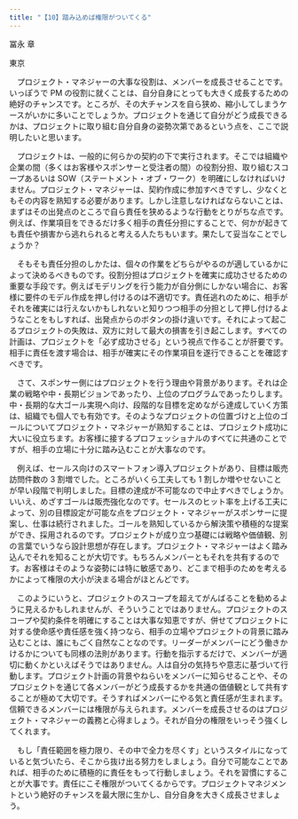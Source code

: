 ```yaml
---
title: "【10】踏み込めば権限がついてくる"
---
```



冨永 章



東京


　プロジェクト・マネジャーの大事な役割は、メンバーを成長させることです。いっぽうで PM の役割に就くことは、自分自身にとっても大きく成長するための絶好のチャンスです。ところが、その大チャンスを自ら狭め、縮小してしまうケースがいかに多いことでしょうか。プロジェクトを通じて自分がどう成長できるかは、プロジェクトに取り組む自分自身の姿勢次第であるという点を、ここで説明したいと思います。

　プロジェクトは、一般的に何らかの契約の下で実行されます。そこでは組織や企業の間（多くはお客様やスポンサーと受注者の間）の役割分担、取り組むスコープあるいは SOW（ステートメント・オブ・ワーク）を明確にしなければいけません。プロジェクト・マネジャーは、契約作成に参加すべきですし、少なくともその内容を熟知する必要があります。しかし注意しなければならないことは、まずはその出発点のところで自ら責任を狭めるような行動をとりがちな点です。例えば、作業項目をできるだけ多く相手の責任分担にすることで、何かが起きても責任や損害から逃れられると考える人たちもいます。果たして妥当なことでしょうか？

　そもそも責任分担のしかたは、個々の作業をどちらがやるのが適しているかによって決めるべきものです。役割分担はプロジェクトを確実に成功させるための重要な手段です。例えばモデリングを行う能力が自分側にしかない場合に、お客様に要件のモデル作成を押し付けるのは不適切です。責任逃れのために、相手がそれを確実には行えないかもしれないと知りつつ相手の分担として押し付けるようなことをもしすれば、出発点からのボタンの掛け違いです。それによって起こるプロジェクトの失敗は、双方に対して最大の損害を引き起こします。すべての計画は、プロジェクトを「必ず成功させる」という視点で作ることが肝要です。相手に責任を渡す場合は、相手が確実にその作業項目を遂行できることを確認すべきです。

　さて、スポンサー側にはプロジェクトを行う理由や背景があります。それは企業の戦略や中・長期ビジョンであったり、上位のプログラムであったりします。中・長期的な大ゴール実現へ向け、段階的な目標を定めながら達成していく方策は、組織でも個人でも有効です。そのようなプロジェクトの位置づけと上位のゴールについてプロジェクト・マネジャーが熟知することは、プロジェクト成功に大いに役立ちます。お客様に接するプロフェッショナルのすべてに共通のことですが、相手の立場に十分に踏み込むことが大事なのです。

　例えば、セールス向けのスマートフォン導入プロジェクトがあり、目標は販売訪問件数の 3 割増でした。ところがいくら工夫しても 1 割しか増やせないことが早い段階で判明しました。目標の達成が不可能なので中止すべきでしょうか。いいえ、めざすゴールは販売強化なのです。セールスのヒット率を上げる工夫によって、別の目標設定が可能な点をプロジェクト・マネジャーがスポンサーに提案し、仕事は続行されました。ゴールを熟知しているから解決策や積極的な提案ができ、採用されるのです。プロジェクトが成り立つ基礎には戦略や価値観、別の言葉でいうなら設計思想が存在します。プロジェクト・マネジャーはよく踏み込んでそれを知ることが大切です。もちろんメンバーともそれを共有するのです。お客様はそのような姿勢には特に敏感であり、どこまで相手のためを考えるかによって権限の大小が決まる場合がほとんどです。

　このようにいうと、プロジェクトのスコープを超えてがんばることを勧めるように見えるかもしれませんが、そういうことではありません。プロジェクトのスコープや契約条件を明確にすることは大事な知恵ですが、併せてプロジェクトに対する使命感や責任感を強く持つなら、相手の立場やプロジェクトの背景に踏み込むことは、誰にもごく自然なことなのです。リーダーがメンバーにどう働きかけるかについても同様の法則があります。行動を指示するだけで、メンバーが適切に動くかといえばそうではありません。人は自分の気持ちや意志に基づいて行動します。プロジェクト計画の背景やねらいをメンバーに知らせることや、そのプロジェクトを通じて各メンバーがどう成長するかを共通の価値観として共有することが極めて大切です。そうすればメンバーにやる気と責任感が生まれます。信頼できるメンバーには権限が与えられます。メンバーを成長させるのはプロジェクト・マネジャーの義務と心得ましょう。それが自分の権限をいっそう強くしてくれます。

　もし「責任範囲を極力限り、その中で全力を尽くす」というスタイルになっていると気づいたら、そこから抜け出る努力をしましょう。自分で可能なことであれば、相手のために積極的に責任をもって行動しましょう。それを習慣にすることが大事です。責任にこそ権限がついてくるからです。プロジェクトマネジメントという絶好のチャンスを最大限に生かし、自分自身を大きく成長させましょう。
